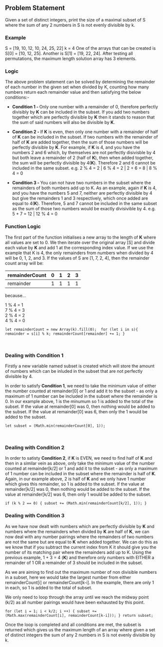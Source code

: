 ## Problem Statement

Given a set of distinct integers, print the size of a maximal subset of S where the sum of any 2 numbers in S is not evenly divisible by k.

### Example

S = [19, 10, 12, 10, 24, 25, 22] k = 4
One of the arrays that can be created is S[0] = [10, 12, 25]. Another is S[1] = [19, 22, 24]. After testing all permutations, the maximum length solution array has 3 elements.

### Logic

The above problem statement can be solved by determining the remainder of each number in the given set when divided by K, counting how many numbers return each remainder value and then satisfying the below conditions:-

* <strong>Condition 1 - </strong>Only one number with a remainder of 0, therefore perfectly divisibly by <strong>K</strong> can be included in the subset.  If you add two numbers together which are perfectly divisible by <strong>K</strong> then it stands to reason that the sum of said numbers will also be divisible by <strong>K</strong>.

* <strong>Condition 2 - </strong>If <strong>K</strong> is even, then only one number with a remainder of half of <strong>K</strong> can be included in the subset.  If two numbers with the remainder of half of <strong>K</strong> are added together, then the sum of those numbers will be perfectly divisible by <strong>K</strong>.  For example, if <strong>K</strong> is 4, and you have the numbers 2 and 6 which, by themselves are not perfectly disivisble by 4 but both leave a remainder of 2 (half of <strong>K</strong>), then when added together, the sum will be perfectly divisible by 4(<strong>K</strong>).  Therefore 2 and 6 cannot be included in the same subset.  e.g. 2 % 4 = 2 |  6 % 4 = 2 |  2 + 6 = 8 |  8 % 4 = 0

* <strong>Condition 3 - </strong>You can not have two numbers in the subset where the remainders of both numbers add up to K.  As an example, again if <strong>K</strong> is 4, and you have the numbers 5 and 7, neither are perfectly divisible by 4 but give the remainders 1 and 3 respectively, which once added are equal to 4(<strong>K</strong>).  Therefore, 5 and 7 cannot be included in the same subset as the sum of those two numbers would be exactly divisivible by 4. e.g. 5 + 7 = 12 | 12 % 4 = 0

### Function Logic

The first part of the function initialises a new array to the length of <strong>K</strong> where all values are set to 0.  We then iterate over the original array [S] and divide each value by <strong>K</strong> and add 1 at the corresponding index value.   If we use the example that K is 4, the only remainders from numbers when divided by 4 will be 0, 1, 2, and 3.  If the values of S are [1, 7, 2, 4], then the remainder count array will be:

| remainderCount | 0 | 1 | 2 | 3 |
|----------------|---|---|---|---|
| remainder      | 1 | 1 | 1 | 1 |

because... 

1 % 4 = 1 
<br>
7 % 4 = 3
<br>
2 % 4 = 2
<br>
4 % 4 = 0

``
let remainderCount = new Array(k).fill(0); 
    for (let i in s){ 
        remainder = s[i] % k;
        remainderCount[remainder] += 1;
    }
``

<br>

### Dealing with Condition 1

Firstly a new variable named subset is created which will store the amount of numbers which can be inluded in the subset that are not perfectly divisible by 4.

In order to satisfy <strong>Condition 1</strong>, we need to take the minimum value of either the number counted at remainder[0] or 1 and add it to the subset - as only a maximum of 1 number can be included in the subset where the remainder is 0.  In our example above, 1 is the minumum so 1 is added to the total of the subset.  If the value at remainder[0] was 0, then nothing would be added to the subset.  If the value at remainder[0] was 6, then only the 1 would be added to the subset.

``
let subset = (Math.min(remainderCount[0], 1));
``

<br>

### Dealing with Condition 2

In order to satisty <strong>Condition 2</strong>, if <strong>K</strong> is EVEN, we need to find half of <strong>K</strong> and then in a similar vein as above, only take the minimum value of the number counted at remainder[k/2] or 1 and add it to the subset - as only a maximum of 1 number can be included in the subset where the remainder is half of <strong>K</strong>.  Again, in our example above, 2 is half of <strong>K</strong> and we only have 1 number which gives this remainder, so 1 is added to the subset.  If the value at remainder[k/2] was 0, then nothing would be added to the subset.  If the value at remainder[k/2] was 6, then only 1 would be added to the subset.

``
if (k % 2 == 0) {
        subset += (Math.min(remainderCount[k/2], 1));
    }
``

### Dealing with Condition 3

As we have now dealt with numbers which are perfectly divisible by <strong>K</strong> and numbers where the remainders when divided by <strong>K</strong> are half of <strong>K</strong>, we can now deal with any number pairings where the remainders of two numbers are not the same but are equal to <strong>K</strong> when added together.  We can do this as we know that if you subtract the current index from K it should give you the number of its matching pair where the remainders add up to K.  Using the previous example, 1 + 3 = 4 (<strong>K</strong>) and therefore only numbers with EITHER a remainder of 1 OR a remainder of 3 should be included in the subset. 

As we are aiming to find out the maximum number of non divisible numbers in a subset, here we would take the largest number from either remainderCount[i] or remainderCount[k-i].  In the example, there are only 1 in each, so 1 is added to the total of subset. 

We only need to loop through the array until we reach the midway point (k/2) as all number pairings would have been exhausted by this point. 

``
for (let i = 1; i < k/2; i ++) {
        subset += (Math.max(remainderCount[i], remainderCount[k-i]));
    }
    return subset;
`` 

Once the loop is completed and all conditions are met, the subset is returned which gives us the maximum length of an array where given a set of distinct integers the sum of any 2 numbers in S is not evenly divisible by k.
